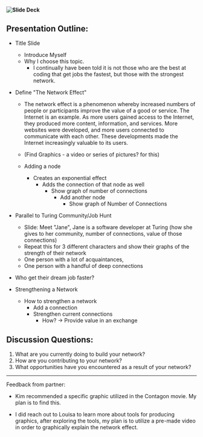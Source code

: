 
#### ![Slide Deck](https://docs.google.com/presentation/d/14ceAvRxGSWKuN9GXF_tXyOqkES856g5hN4j2RE-wpk8/edit?usp=sharing)

## Presentation Outline:

- Title Slide
    - Introduce Myself
    - Why I choose this topic.
      - I continually have been told it is not those who are the best at coding that get jobs the fastest, but those with the strongest network.

- Define "The Network Effect"
    - The network effect is a phenomenon whereby increased numbers of people or participants improve the value of a good or service. The Internet is an example. As more users gained access to the Internet, they produced more content, information, and services. More websites were developed, and more users connected to communicate with each other. These developments made the Internet increasingly valuable to its users.

  - (Find Graphics - a video or series of pictures? for this)
  - Adding a node
    - Creates an exponential effect
      - Adds the connection of that node as well
        - Show graph of number of connections
          - Add another node
            - Show graph of Number of Connections

- Parallel to Turing Community/Job Hunt
  - Slide: Meet "Jane", Jane is a software developer at Turing (how she gives to her community, number of connections, value of those connections)
  - Repeat this for 3 different characters and show their graphs of the strength of their network
  - One person with a lot of acquaintances,
  - One person with a handful of deep connections

- Who get their dream job faster?

- Strengthening a Network
  - How to strengthen a network
    - Add a connection
    - Strengthen current connections
      - How? -> Provide value in an exchange


## Discussion Questions:
1. What are you currently doing to build your network?
2. How are you contributing to your network?
3. What opportunities have you encountered as a result of your network?


-----------------------------------
Feedback from partner:
- Kim recommended a specific graphic utilized in the Contagon movie. My plan is to find this.

- I did reach out to Louisa to learn more about tools for producing graphics, after exploring the tools, my plan is to utilize a pre-made video in order to graphically explain the network effect.
